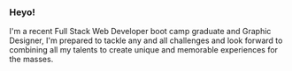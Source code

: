### Heyo!
 I'm a recent Full Stack Web Developer boot camp graduate and Graphic
          Designer, I'm prepared to tackle any and all challenges and look
          forward to combining all my talents to create unique and memorable
          experiences for the masses.
